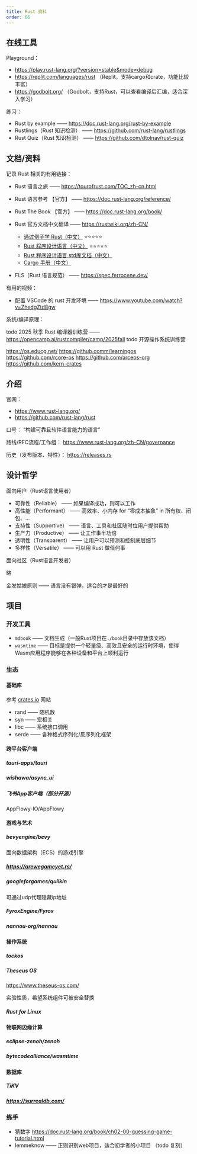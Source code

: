 ```yaml
---
title: Rust 资料
order: 66
---
```


## 在线工具

Playground：

- <https://play.rust-lang.org/?version=stable&mode=debug>
- <https://replit.com/languages/rust> （Replit，支持cargo和crate，功能比较丰富）
- <https://godbolt.org/> （Godbolt，支持Rust，可以查看编译后汇编，适合深入学习）

练习：

- Rust by example —— <https://doc.rust-lang.org/rust-by-example>
- Rustlings（Rust 知识检测） —— <https://github.com/rust-lang/rustlings>
- Rust Quiz（Rust 知识检测） —— <https://github.com/dtolnay/rust-quiz>

## 文档/资料

记录 Rust 相关的有用链接：

- Rust 语言之旅 —— <https://tourofrust.com/TOC_zh-cn.html>
- Rust 语言参考 【官方】 —— <https://doc.rust-lang.org/reference/>
- Rust The Book 【官方】 —— <https://doc.rust-lang.org/book/>
- Rust 官方文档中文翻译 —— <https://rustwiki.org/zh-CN/>

  - [通过例子学 Rust（中文）](https://rustwiki.org/zh-CN/rust-by-example) ⭐⭐⭐⭐⭐
  - [Rust 程序设计语言（中文）](https://rustwiki.org/zh-CN/book/ch01-03-hello-cargo.html) ⭐⭐⭐⭐⭐
  - [Rust 程序设计语言 std库文档（中文）](https://rustwiki.org/zh-CN/std/)
  - [Cargo 手册（中文）](https://rustwiki.org/zh-CN/cargo/)

- FLS（Rust 语言规范） —— <https://spec.ferrocene.dev/>

有用的视频：

- 配置 VSCode 的 rust 开发环境 —— <https://www.youtube.com/watch?v=ZhedgZtd8gw>

系统/编译原理：

todo 2025 秋季 Rust 编译器训练营 —— https://opencamp.ai/rustcompiler/camp/2025fall
todo 开源操作系统训练营

https://os.educg.net/
https://github.comm/learningos
https://github.com/rcore-os
https://github.com/arceos-org
https://github.com/kern-crates

## 介绍

官网：

- <https://www.rust-lang.org/>
- <https://github.com/rust-lang/rust>

口号：
“构建可靠且软件语言能力的语言”

路线/RFC流程/工作组：
<https://www.rust-lang.org/zh-CN/governance>

历史（发布版本、特性）：
<https://releases.rs>

## 设计哲学

面向用户（Rust语言使用者）

- 可靠性（Reliable） —— 如果编译成功，则可以工作
- 高性能（Performant） —— 高效率、小内存 for “零成本抽象” in 所有权、闭包、...
- 支持性（Supportive） —— 语言、工具和社区随时位用户提供帮助
- 生产力（Productive） —— 让工作事半功倍
- 透明性（Transparent） —— 让用户可以预测和控制底层细节
- 多样性（Versatile） —— 可以用 Rust 做任何事

面向社区（Rust语言开发者）

略

金发姑娘原则 —— 语言没有银弹，适合的才是最好的

## 项目

### 开发工具

- `mdbook` —— 文档生成（一般Rust项目在`./book`目录中存放该文档）
- `wasmtime` —— 目标是提供一个轻量级、高效且安全的运行时环境，使得Wasm应用程序能够在各种设备和平台上顺利运行

### 生态

#### 基础库

参考 [crates.io](https://crates.io/) 网站

- rand —— 随机数
- syn —— 宏相关
- libc —— 系统接口调用
- serde —— 各种格式序列化/反序列化框架

#### 跨平台客户端

##### tauri-apps/tauri

##### wishawa/async_ui

##### 飞书App客户端（部分开源）

AppFlowy-IO/AppFlowy

#### 游戏与艺术

##### bevyengine/bevy

面向数据架构（ECS）的游戏引擎

##### https://arewegameyet.rs/

##### googleforgames/quilkin

可通过udp代理隐藏ip地址

##### FyroxEngine/Fyrox

##### nannou-org/nannou

#### 操作系统

##### tockos

##### Theseus OS

https://www.theseus-os.com/

实验性质，希望系统组件可被安全替换

##### Rust for Linux

#### 物联网边缘计算

##### eclipse-zenoh/zenoh

##### bytecodealliance/wasmtime

#### 数据库

##### TiKV

##### https://surrealdb.com/

### 练手

- 猜数字 https://doc.rust-lang.org/book/ch02-00-guessing-game-tutorial.html
- lemmeknow —— 正则识别web项目，适合初学者的小项目 （todo 复刻）

